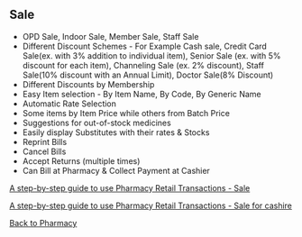 ## Sale

* OPD Sale, Indoor Sale, Member Sale, Staff Sale
* Different Discount Schemes - For Example Cash sale, Credit Card Sale(ex. with 3% addition to individual item), Senior Sale (ex. with 5% discount for each item), Channeling Sale (ex. 2% discount), Staff Sale(10% discount with an Annual Limit), Doctor Sale(8% Discount)
* Different Discounts by Membership
* Easy Item selection - By Item Name, By Code, By Generic Name
* Automatic Rate Selection
* Some items by Item Price while others from Batch Price
* Suggestions for out-of-stock medicines
* Easily display Substitutes with their rates & Stocks
* Reprint Bills
* Cancel Bills
* Accept Returns (multiple times)
* Can Bill at Pharmacy & Collect Payment at Cashier

[A step-by-step guide to use Pharmacy Retail Transactions - Sale ](https://youtu.be/Vm54eF5D2uw?si=rStlhGNUHYPXCquz)

[A step-by-step guide to use Pharmacy Retail Transactions - Sale for cashire](https://youtu.be/F5xa7X6y5lc?si=YeDwXDdljhUluPGG)

[Back to Pharmacy](https://github.com/hmislk/hmis/wiki/Pharmacy)